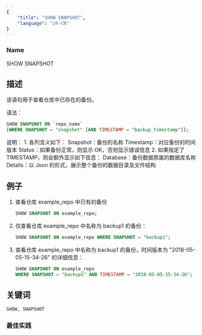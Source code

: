 ```yaml
---
{
    "title": "SHOW SNAPSHOT",
    "language": "zh-CN"
}
---
```


<!--
Licensed to the Apache Software Foundation (ASF) under one
or more contributor license agreements.  See the NOTICE file
distributed with this work for additional information
regarding copyright ownership.  The ASF licenses this file
to you under the Apache License, Version 2.0 (the
"License"); you may not use this file except in compliance
with the License.  You may obtain a copy of the License at

  http://www.apache.org/licenses/LICENSE-2.0

Unless required by applicable law or agreed to in writing,
software distributed under the License is distributed on an
"AS IS" BASIS, WITHOUT WARRANTIES OR CONDITIONS OF ANY
KIND, either express or implied.  See the License for the
specific language governing permissions and limitations
under the License.
-->



### Name

SHOW SNAPSHOT

## 描述

该语句用于查看仓库中已存在的备份。

语法：

```sql
SHOW SNAPSHOT ON `repo_name`
[WHERE SNAPSHOT = "snapshot" [AND TIMESTAMP = "backup_timestamp"]];
```

说明：
        1. 各列含义如下：
            Snapshot：备份的名称
            Timestamp：对应备份的时间版本
            Status：如果备份正常，则显示 OK，否则显示错误信息
                2. 如果指定了 TIMESTAMP，则会额外显示如下信息：
            Database：备份数据原属的数据库名称
            Details：以 Json 的形式，展示整个备份的数据目录及文件结构

## 例子

1. 查看仓库 example_repo 中已有的备份
    
    ```sql
    SHOW SNAPSHOT ON example_repo;
    ```

2. 仅查看仓库 example_repo 中名称为 backup1 的备份：
    
    ```sql
    SHOW SNAPSHOT ON example_repo WHERE SNAPSHOT = "backup1";
    ```

3. 查看仓库 example_repo 中名称为 backup1 的备份，时间版本为 "2018-05-05-15-34-26" 的详细信息：
    
    ```sql
    SHOW SNAPSHOT ON example_repo
    WHERE SNAPSHOT = "backup1" AND TIMESTAMP = "2018-05-05-15-34-26";
    ```

## 关键词

    SHOW, SNAPSHOT

### 最佳实践

